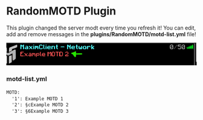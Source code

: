 # RandomMOTD Plugin

This plugin changed the server modt every time you refresh it!
You can edit, add and remove messages in the **plugins/RandomMOTD/motd-list.yml** file!

![RandomMOTD](https://github.com/JavaDevMC/images/blob/main/Screenshot%202022-11-18%20104847.png?raw=true)

### motd-list.yml
```xml
MOTD:
  '1': Example MOTD 1
  '2': §cExample MOTD 2
  '3': §6Example MOTD 3
```



